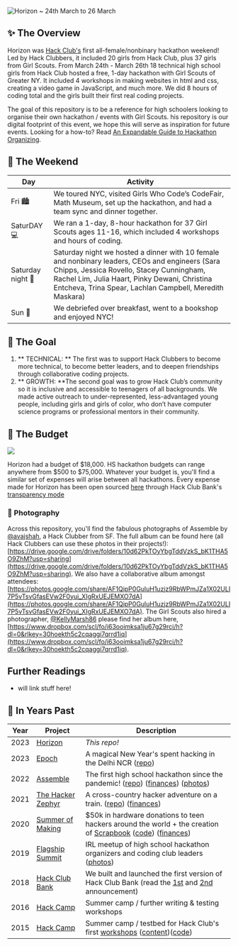 ![Horizon ~ 24th March to 26 March](https://cloud-4b5ejv320-hack-club-bot.vercel.app/0horizon_banner.png)

## ✨ The Overview
Horizon was [Hack Club's](https://hackclub.com/) first all-female/nonbinary hackathon weekend! Led by Hack Clubbers, it included 20 girls from Hack Club, plus 37 girls from Girl Scouts. From March 24th - March 26th 18 technical high school girls from Hack Club hosted a free, 1-day hackathon with Girl Scouts of Greater NY. It included 4 workshops in making websites in html and css, creating a video game in JavaScript, and much more. We did 8 hours of coding total and the girls built their first real coding projects.

The goal of this repository is to be a reference for high schoolers looking to organise their own hackathon / events with Girl Scouts. his repository is our digital footprint of this event, we hope this will serve as inspiration for future events. Looking for a how-to? Read [An Expandable Guide to Hackathon Organizing](https://expandables.hackclub.dev/organizing.html).

## 🎯 The Weekend
| Day | Activity                                                                 |
|-----|-------------------------------------------------------------------------|
|Fri 🏙️ | We toured NYC, visited Girls Who Code’s CodeFair, Math Museum, set up the hackathon, and had a team sync and dinner together.|
|SaturDAY 💻 |We ran a 1-day, 8-hour hackathon for 37 Girl Scouts ages 11-16, which included 4 workshops and hours of coding. |
|Saturday night 🍴 |Saturday night we hosted a dinner with 10 female and nonbinary leaders, CEOs and engineers (Sara Chipps, Jessica Rovello, Stacey Cunningham, Rachel Lim, Julia Haart, Pinky Dewani, Christina Entcheva, Trina Spear, Lachlan Campbell, Meredith Maskara)|
|Sun 🍵  | We debriefed over breakfast, went to a bookshop and enjoyed NYC!  |


## 🎯 The Goal

1. ** TECHNICAL: ** The first was to support Hack Clubbers to become more technical, to become better leaders, and to deepen friendships through collaborative coding projects.
2. ** GROWTH: **The second goal was to grow Hack Club’s community so it is inclusive and accessible to teenagers of all backgrounds. We made active outreach to under-represented, less-advantaged young people, including girls and girls of color, who don’t have computer science programs or professional mentors in their community.


## 💸 The Budget

[![](https://img.shields.io/endpoint?url=https%3A%2F%2Fbank-shields.hackclub.com%2Forganizations%2Fhorizon%2Fbalance)](https://bank.hackclub.com/horizon)

Horizon had a budget of \$18,000. HS hackathon budgets can range anywhere from \$500 to \$75,000. Whatever your budget is, you'll find a similar set of expenses will arise between all hackathons. Every expense made for Horizon has been open sourced [here](https://bank.hackclub.com/horizon) through Hack Club Bank's [transparency mode](https://headwayapp.co/bank-changelog/transparent-finances-optional-feature-151427)

### 📸 Photography

Across this repository, you'll find the fabulous photographs of Assemble by [@avajshah](https://twitter.com/avajshah), a Hack Clubber from SF. The full album can be found here (all Hack Clubbers can use these photos in their projects!): [https://drive.google.com/drive/folders/10d62PkTOyYbgTddVzkS_bK1THA5O9ZhM?usp=sharing](https://drive.google.com/drive/folders/10d62PkTOyYbgTddVzkS_bK1THA5O9ZhM?usp=sharing). We also have a collaborative album amongst attendees: [https://photos.google.com/share/AF1QipP0GuluH1uzjz9RbWPmJZa1X02ULI7P5vTsvGfasEVw2F0yui_XIgRxUEJEMXO7dA](https://photos.google.com/share/AF1QipP0GuluH1uzjz9RbWPmJZa1X02ULI7P5vTsvGfasEVw2F0yui_XIgRxUEJEMXO7dA). The Girl Scouts also hired a photographer, [@KellyMarsh86](https://twitter.com/KellyMarsh86) please find her album here, [https://www.dropbox.com/scl/fo/i63ooimksa1ju67g29rci/h?dl=0&rlkey=30hoekth5c2cqaggi7qrrd1iq](https://www.dropbox.com/scl/fo/i63ooimksa1ju67g29rci/h?dl=0&rlkey=30hoekth5c2cqaggi7qrrd1iq).

## Further Readings
- will link stuff here! 

## 🗽 In Years Past

| Year | Project                                                            | Description                                                                                                                                                                                                                                                                           |
| ---- | ------------------------------------------------------------------ | ------------------------------------------------------------------------------------------------------------------------------------------------------------------------------------------------------------------------------------------------------------------------------------- |
| 2023 | [Horizon](https://horizon.hackclub.com)                            | _This repo!_                                                                                                                                                                                                                                                                          |
| 2023 | [Epoch](https://epoch.hackclub.com)                                | A magical New Year's spent hacking in the Delhi NCR ([repo](https://github.com/hackclub/epoch))                                                                                                                                                                                       |
| 2022 | [Assemble](https://assemble.hackclub.com)                          | The first high school hackathon since the pandemic! ([repo](https://github.com/hackclub/assemble)) ([finances](https://bank.hackclub.com/assemble)) ([photos](https://hack.af/assemble-photos))                                                                                       |
| 2021 | [The Hacker Zephyr](https://github.com/hackclub/the-hacker-zephyr) | A cross-country hacker adventure on a train. ([repo](https://github.com/hackclub/the-hacker-zephyr)) ([finances](https://bank.hackclub.com/zephyr))                                                                                                                                   |
| 2020 | [Summer of Making](https://summer.hackclub.com)                    | $50k in hardware donations to teen hackers around the world + the creation of [Scrapbook](https://scrapbook.hackclub.com) ([code](https://github.com/hackclub/scrapbook)) ([finances](https://bank.hackclub.com/summer-of-making))                                                    |
| 2019 | [Flagship Summit](https://flagship.hackclub.com)                   | IRL meetup of high school hackathon organizers and coding club leaders ([photos](https://photos.google.com/share/AF1QipO3hb2mN-Q16icE-M16d-06uHyXLmvd3Rw6b_f_oosfAX9SnOvnouPOyO79P7pR7Q?key=anphZTNFUERPWXV3YnJQV2VzVVVFMFFVcGRDc3hB))                                                |
| 2018 | [Hack Club Bank](https://hackclub.com/bank/)                       | We built and launched the first version of Hack Club Bank (read the [1st](https://medium.com/hackclub/hack-club-bank-a-bank-for-student-hackers-e5d894ea5375) and [2nd](https://medium.com/hackclub/hack-club-bank-is-now-live-for-everyone-including-you-884f7f54836f) announcement) |
| 2016 | [Hack Camp](https://github.com/hackclub/camp/tree/master/2016)     | Summer camp / further writing & testing workshops                                                                                                                                                                                                                                     |
| 2015 | [Hack Camp](https://github.com/hackclub/camp/tree/master/2015)     | Summer camp / testbed for Hack Club's first [workshops](https://workshops.hackclub.com) ([content](https://github.com/hackclub/hackclub/tree/main/workshops#readme))([code](https://github.com/hackclub/workshops))                                                                   |

